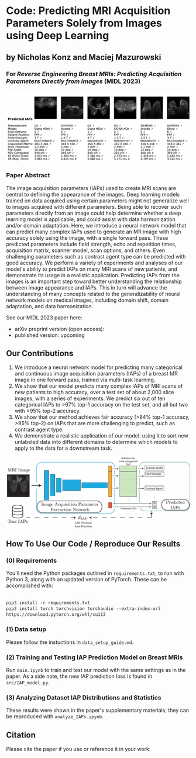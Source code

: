 # Code: Predicting MRI Acquisition Parameters Solely from Images using Deep Learning 

## by Nicholas Konz and Maciej Mazurowski

### For *Reverse Engineering Breast MRIs: Predicting Acquisition Parameters Directly from Images* (MIDL 2023)

![Example Predictions of Acquisition Parameters for MRIs in the Test Set Using Our Model.](figures/predictions.png)

### Paper Abstract

The image acquisition parameters (IAPs) used to create MRI scans are central to defining the appearance of the images. Deep learning models trained on data acquired using certain parameters might not generalize well to images acquired with different parameters. Being able to recover such parameters directly from an image could help determine whether a deep learning model is applicable, and could assist with data harmonization and/or domain adaptation. Here, we introduce a neural network model that can predict many complex IAPs used to generate an MR image with high accuracy solely using the image, with a single forward pass. These predicted parameters include field strength, echo and repetition times, acquisition matrix, scanner model, scan options, and others. Even challenging parameters such as contrast agent type can be predicted with good accuracy. We perform a variety of experiments and analyses of our model's ability to predict IAPs on many MRI scans of new patients, and demonstrate its usage in a realistic application. Predicting IAPs from the images is an important step toward better understanding the relationship between image appearance and IAPs. This in turn will advance the understanding of many concepts related to the generalizability of neural network models on medical images, including domain shift, domain adaptation, and data harmonization.

See our MIDL 2023 paper here:

- arXiv preprint version (open access):
- published version: upcoming

## Our Contributions

1. We introduce a neural network model for predicting many categorical and continuous image acquisition parameters (IAPs) of a breast MR image in one forward pass, trained via multi-task learning.
2. We show that our model predicts many complex IAPs of MRI scans of new patients to high accuracy, over a test set of about 2,000 slice images, with a series of experiments. We predict six out of ten categorical IAPs to >97% top-1 accuracy on the test set, and all but two with >95% top-2 accuracy.
3. We show that our method achieves fair accuracy (>84% top-1 accuracy, >95% top-2) on IAPs that are more challenging to predict, such as contrast agent type.
4. We demonstrate a realistic application of our model: using it to sort new unlabeled data into different domains to determine which models to apply to the data for a downstream task.

![Our MR image Acquisition Parameter (IAP) Extraction Model.](figures/model.png)

## How To Use Our Code / Reproduce Our Results

### (0) Requirements

You'll need the Python packages outlined in `requirements.txt`, to run with Python 3, along with an updated version of PyTorch. These can be accomplished with:

```

pip3 install -r requirements.txt
pip3 install torch torchvision torchaudio --extra-index-url https://download.pytorch.org/whl/cu113

```

### (1) Data setup
Please follow the instuctions in `data_setup_guide.md`.

### (2) Training and Testing IAP Prediction Model on Breast MRIs
Run `main.ipynb` to train and test our model with the same settings as in the paper. As a side note, the new IAP prediction loss is found in `src/IAP_model.py`.

### (3) Analyzing Dataset IAP Distributions and Statistics
These results were shown in the paper's supplementary materials; they can be reproduced with `analyze_IAPs.ipynb`.

## Citation

Please cite the paper if you use or reference it in your work: